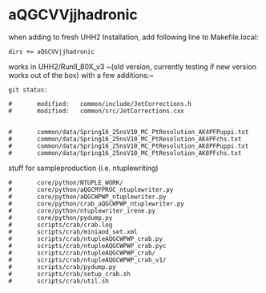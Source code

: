 # aQGCVVjjhadronic
when adding to fresh UHH2 Installation, add following line to Makefile.local:
```
dirs += aQGCVVjjhadronic
```

works in UHH2/RunII_80X_v3 ~(old version, currently testing if new version works out of the box) with a few additions:~

```
git status:

#       modified:   common/include/JetCorrections.h
#       modified:   common/src/JetCorrections.cxx


#       common/data/Spring16_25nsV10_MC_PtResolution_AK4PFPuppi.txt
#       common/data/Spring16_25nsV10_MC_PtResolution_AK4PFchs.txt
#       common/data/Spring16_25nsV10_MC_PtResolution_AK8PFPuppi.txt
#       common/data/Spring16_25nsV10_MC_PtResolution_AK8PFchs.txt
```
stuff for sampleproduction (i.e. ntuplewriting)
```
#       core/python/NTUPLE_WORK/
#       core/python/aQGCMYPROC_ntuplewriter.py
#       core/python/aQGCWPWP_ntuplewriter.py
#       core/python/crab_aQGCWPWP_ntuplewriter.py
#       core/python/ntuplewriter_irene.py
#       core/python/pydump.py
#       scripts/crab/crab.log
#       scripts/crab/miniaod_set.xml
#       scripts/crab/ntupleAQGCWPWP_crab.py
#       scripts/crab/ntupleAQGCWPWP_crab.pyc
#       scripts/crab/ntupleAQGCWPWP_crab/
#       scripts/crab/ntupleAQGCWPWP_crab_v1/
#       scripts/crab/pydump.py
#       scripts/crab/setup_crab.sh
#       scripts/crab/util.sh
```
